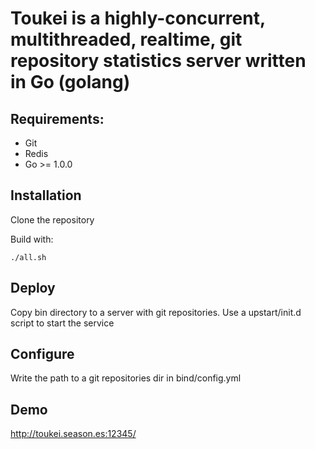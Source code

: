 # Toukei is a highly-concurrent, multithreaded, realtime, git repository statistics server written in Go (golang)

## Requirements:

* Git
* Redis
* Go >= 1.0.0

## Installation

Clone the repository

Build with: 
	
	./all.sh

## Deploy 

Copy bin directory to a server with git repositories. Use a upstart/init.d script to start the service

## Configure

Write the path to a git repositories dir in bind/config.yml

## Demo

http://toukei.season.es:12345/

